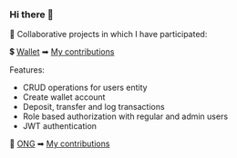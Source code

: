 ### Hi there 👋

<!--
**diego-balde/diego-balde** is a ✨ _special_ ✨ repository because its `README.md` (this file) appears on your GitHub profile.

Here are some ideas to get you started:

- 🔭 I’m currently working on ...
- 🌱 I’m currently learning ...
- 👯 I’m looking to collaborate on ...
- 🤔 I’m looking for help with ...
- 💬 Ask me about ...
- 📫 How to reach me: ...
- 😄 Pronouns: ...
- ⚡ Fun fact: ...
-->

🤝 Collaborative projects in which I have participated:

💲 [Wallet](https://github.com/emmanuelranone/AlkemyWallet) ➡ [My contributions](https://github.com/emmanuelranone/AlkemyWallet/pulls?q=is%3Apr+is%3Amerged+author%3Adiego-balde+)

Features:
- CRUD operations for users entity
- Create wallet account
- Deposit, transfer and log transactions
- Role based authorization with regular and admin users
- JWT authentication

🙌 [ONG](https://github.com/alkemyTech/OT280-server/tree/develop) ➡ [My contributions](https://github.com/alkemyTech/OT280-server/pulls?q=is%3Apr+is%3Amerged+author%3Adiego-balde+)

